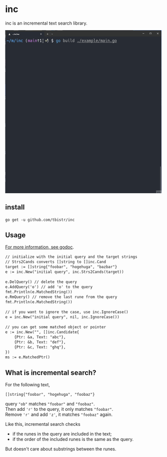 # inc

inc is an incremental text search library.

<img src="example/demo.gif" width="500">

## install

`go get -u github.com/tbistr/inc`

## Usage

[For more information, see godoc](https://pkg.go.dev/github.com/tbistr/inc).

```golang
// initialize with the initial query and the target strings
// Strs2Cands converts []string to []inc.Cand
target := []string{"foobar", "hogehuga", "bazbar"}
e := inc.New("initial query", inc.Strs2Cands(target))

e.DelQuery() // delete the query
e.AddQuery('o') // add 'o' to the query
fmt.Println(e.MatchedString())
e.RmQuery() // remove the last rune from the query
fmt.Println(e.MatchedString())

// if you want to ignore the case, use inc.IgnoreCase()
e = inc.New("initial query", nil, inc.IgnoreCase())

// you can get some matched object or pointer
e := inc.New("", []inc.Candidate{
    {Ptr: &a, Text: "abc"},
    {Ptr: &b, Text: "def"},
    {Ptr: &c, Text: "ghq"},
})
ms := e.MatchedPtr()
```

## What is incremental search?

For the following text,

```golang
[]string{"foobar", "hogehuga", "foobaz"}
```

query `"ob"` matches `"foobar"` and `"foobaz"`.  
Then add `'r'` to the query, it only matches `"foobar"`.  
Remove `'r'` and add `'z'`, it matches `"foobaz"` again.

Like this, incremental search checks

- if the runes in the query are included in the text;
- if the order of the included runes is the same as the query.

But doesn't care about substrings between the runes.
